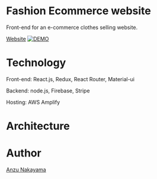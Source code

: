 # Fashion Ecommerce website
Front-end for an e-commerce clothes selling website.

[Website](https://www.ecommerce.anzunakayama.dev/)
[![DEMO](https://user-images.githubusercontent.com/53921381/109230220-5a05a680-7779-11eb-80fc-39b5484240c6.png)](https://www.ecommerce.anzunakayama.dev/)

# Technology
 Front-end: React.js, Redux, React Router, Material-ui
 
 Backend: node.js, Firebase, Stripe
 
 Hosting: AWS Amplify
 
# Architecture

# Author
[Anzu Nakayama](https://github.com/anznk)


